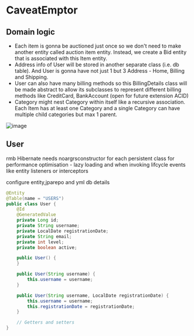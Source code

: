 # CaveatEmptor

## Domain logic
* Each item is gonna be auctioned just once so we don't need to make another entity called auction item entity. Instead, we create a Bid
entity that is associated with this Item entity.
*  Address info of User will be stored in another separate class (i.e. db table). And User is gonna have not just 1 but 3 Address - Home, Billing and Shipping.
*  User can also have many billing methods so this BillingDetails class will be made abstract to allow its subclasses to represent different billing methods
like CreditCard, BankAccount (open for future extension ACID)
* Category might nest Category within itself like a recursive association. Each Item has at least one Category and a single Category can have multiple child categories
but max 1 parent.

![image](https://github.com/brian6484/StudyNote/assets/56388433/3434357e-a4d9-4f97-b0a2-d50fd927444e)

## User
rmb Hibernate needs noargrsconstructor for each persistent class for performance optimisation - lazy loading and when invoking lifcycle events like entity listeners
or interceptors

configure entity,jparepo and yml db details
```java
@Entity
@Table(name = "USERS")
public class User {
    @Id
    @GeneratedValue
    private Long id;
    private String username;
    private LocalDate registrationDate;
    private String email;
    private int level;
    private boolean active;

    public User() {
    }

    public User(String username) {
        this.username = username;
    }

    public User(String username, LocalDate registrationDate) {
        this.username = username;
        this.registrationDate = registrationDate;
    }

    // Getters and setters
}
```

